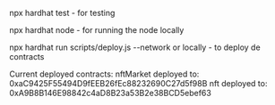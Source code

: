 npx hardhat test - for testing

npx hardhat node - for running the node locally

npx hardhat run scripts/deploy.js --network or locally - to deploy de contracts

Current deployed contracts:
nftMarket deployed to: 0xaC9425F55494D9fEEB26fEc88232690C27d5f98B
nft deployed to: 0xA9B8B146E98842c4aD8B23a53B2e38BCD5ebef63
